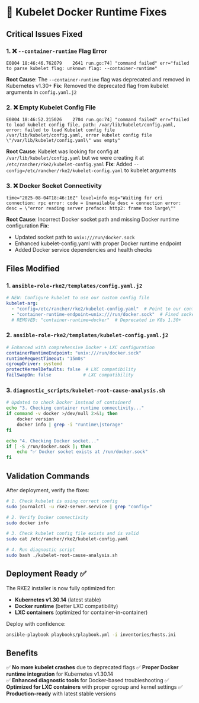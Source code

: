 # 🔧 Kubelet Docker Runtime Fixes

## Critical Issues Fixed

### 1. ❌ `--container-runtime` Flag Error
```
E0804 18:46:46.762079    2641 run.go:74] "command failed" err="failed to parse kubelet flag: unknown flag: --container-runtime"
```

**Root Cause**: The `--container-runtime` flag was deprecated and removed in Kubernetes v1.30+
**Fix**: Removed the deprecated flag from kubelet arguments in `config.yaml.j2`

### 2. ❌ Empty Kubelet Config File
```
E0804 18:46:52.215026    2704 run.go:74] "command failed" err="failed to load kubelet config file, path: /var/lib/kubelet/config.yaml, error: failed to load Kubelet config file /var/lib/kubelet/config.yaml, error kubelet config file \"/var/lib/kubelet/config.yaml\" was empty"
```

**Root Cause**: Kubelet was looking for config at `/var/lib/kubelet/config.yaml` but we were creating it at `/etc/rancher/rke2/kubelet-config.yaml`
**Fix**: Added `--config=/etc/rancher/rke2/kubelet-config.yaml` to kubelet arguments

### 3. ❌ Docker Socket Connectivity 
```
time="2025-08-04T18:46:16Z" level=info msg="Waiting for cri connection: rpc error: code = Unavailable desc = connection error: desc = \"error reading server preface: http2: frame too large\""
```

**Root Cause**: Incorrect Docker socket path and missing Docker runtime configuration
**Fix**: 
- Updated socket path to `unix:///run/docker.sock`
- Enhanced kubelet-config.yaml with proper Docker runtime endpoint
- Added Docker service dependencies and health checks

## Files Modified

### 1. `ansible-role-rke2/templates/config.yaml.j2`
```yaml
# NEW: Configure kubelet to use our custom config file
kubelet-arg:
  - "config=/etc/rancher/rke2/kubelet-config.yaml"  # Point to our config
  - "container-runtime-endpoint=unix:///run/docker.sock"  # Fixed socket path
  # REMOVED: "container-runtime=docker"  # Deprecated in K8s 1.30+
```

### 2. `ansible-role-rke2/templates/kubelet-config.yaml.j2`
```yaml
# Enhanced with comprehensive Docker + LXC configuration
containerRuntimeEndpoint: "unix:///run/docker.sock"
runtimeRequestTimeout: "15m0s"
cgroupDriver: systemd
protectKernelDefaults: false  # LXC compatibility
failSwapOn: false            # LXC compatibility
```

### 3. `diagnostic_scripts/kubelet-root-cause-analysis.sh`
```bash
# Updated to check Docker instead of containerd
echo "3. Checking container runtime connectivity..."
if command -v docker >/dev/null 2>&1; then
    docker version
    docker info | grep -i "runtime\|storage"
fi

echo "4. Checking Docker socket..."
if [ -S /run/docker.sock ]; then
    echo "✅ Docker socket exists at /run/docker.sock"
fi
```

## Validation Commands

After deployment, verify the fixes:

```bash
# 1. Check kubelet is using correct config
sudo journalctl -u rke2-server.service | grep "config="

# 2. Verify Docker connectivity  
sudo docker info

# 3. Check kubelet config file exists and is valid
sudo cat /etc/rancher/rke2/kubelet-config.yaml

# 4. Run diagnostic script
sudo bash ./kubelet-root-cause-analysis.sh
```

## Deployment Ready ✅

The RKE2 installer is now fully optimized for:
- **Kubernetes v1.30.14** (latest stable)
- **Docker runtime** (better LXC compatibility)
- **LXC containers** (optimized for container-in-container)

Deploy with confidence:
```bash
ansible-playbook playbooks/playbook.yml -i inventories/hosts.ini
```

## Benefits

✅ **No more kubelet crashes** due to deprecated flags
✅ **Proper Docker runtime integration** for Kubernetes v1.30.14  
✅ **Enhanced diagnostic tools** for Docker-based troubleshooting
✅ **Optimized for LXC containers** with proper cgroup and kernel settings
✅ **Production-ready** with latest stable versions
